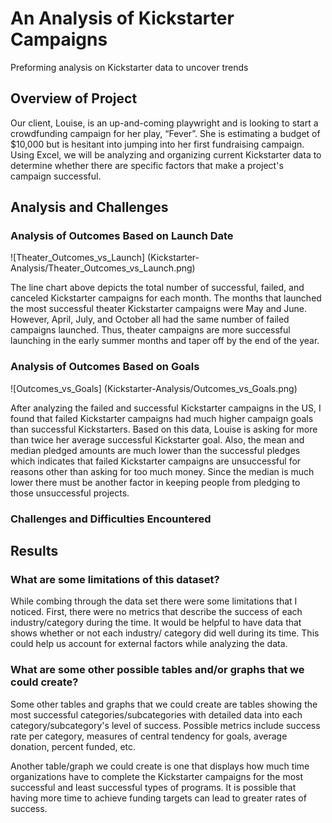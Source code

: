 # An Analysis of Kickstarter Campaigns 
Preforming analysis on Kickstarter data to uncover trends

## Overview of Project
 
Our client, Louise, is an up-and-coming playwright and is looking to start a crowdfunding campaign for her play, “Fever”. She is estimating a budget of $10,000 but is hesitant into jumping into her first fundraising campaign. Using Excel, we will be analyzing and organizing current Kickstarter data to determine whether there are specific factors that make a project's campaign successful. 
 
## Analysis and Challenges
 
 ### Analysis of Outcomes Based on Launch Date
 
 ![Theater_Outcomes_vs_Launch] (Kickstarter-Analysis/Theater_Outcomes_vs_Launch.png)
 
The line chart above depicts the total number of successful, failed, and canceled Kickstarter campaigns for each month. The months that launched the most successful theater Kickstarter campaigns were May and June. However, April, July, and October all had the same number of failed campaigns launched. Thus, theater campaigns are more successful launching in the early summer months and taper off by the end of the year. 
 
 ### Analysis of Outcomes Based on Goals
 
![Outcomes_vs_Goals] (Kickstarter-Analysis/Outcomes_vs_Goals.png)
 
After analyzing the failed and successful Kickstarter campaigns in the US, I found that failed Kickstarter campaigns had much higher campaign goals than successful Kickstarters. Based on this data, Louise is asking for more than twice her average successful Kickstarter goal. Also, the mean and median pledged amounts are much lower than the successful pledges which indicates that failed Kickstarter campaigns are unsuccessful for reasons other than asking for too much money. Since the median is much lower there must be another factor in keeping people from pledging to those unsuccessful projects. 
 
 ### Challenges and Difficulties Encountered
 
 ## Results
   
 ### What are some limitations of this dataset?

While combing through the data set there were some limitations that I noticed. First, there were no metrics that describe the success of each industry/category during the time. It would be helpful to have data that shows whether or not each industry/ category did well during its time. This could help us account for external factors while analyzing the data. 
 
 ### What are some other possible tables and/or graphs that we could create?
 
Some other tables and graphs that we could create are tables showing the most successful categories/subcategories with detailed data into each category/subcategory's level of success. Possible metrics include success rate per category, measures of central tendency for goals, average donation, percent funded, etc. 

Another table/graph we could create is one that displays how much time organizations have to complete the Kickstarter campaigns for the most successful and least successful types of programs. It is possible that having more time to achieve funding targets can lead to greater rates of success.
